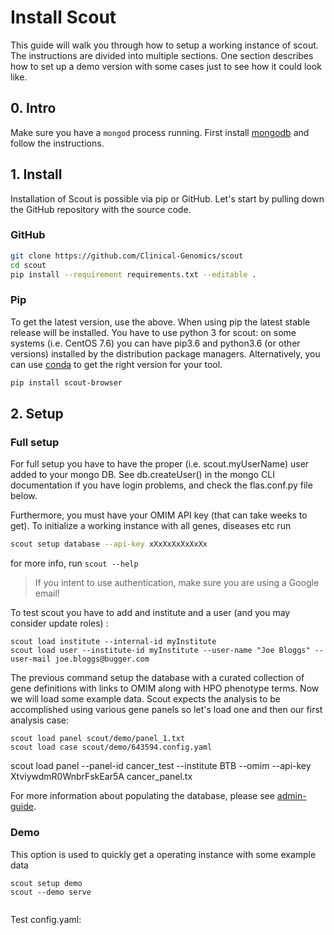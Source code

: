 # Install Scout
This guide will walk you through how to setup a working instance of scout.
The instructions are divided into multiple sections.
One section describes how to set up a demo version with some cases just to see how it could look like.


## 0. Intro
Make sure you have a `mongod` process running. First install [mongodb][mongodb] and follow the instructions.


## 1. Install
Installation of Scout is possible via pip or GitHub.
Let's start by pulling down the GitHub repository with the source code.

### GitHub


```bash
git clone https://github.com/Clinical-Genomics/scout
cd scout
pip install --requirement requirements.txt --editable .
```

### Pip

To get the latest version, use the above. When using pip the latest stable release will be installed. 
You have to use python 3 for scout: on some systems (i.e. CentOS 7.6) you can have pip3.6 and python3.6 
(or other versions) installed by the distribution package managers. Alternatively, you can use 
[conda](http://conda.io) to get the right version for your tool.


```bash
pip install scout-browser
```

## 2. Setup

### Full setup

For full setup you have to have the proper (i.e. scout.myUserName) user added to your
mongo DB. See db.createUser() in the mongo CLI documentation if you have login problems, and check the flas.conf.py file below.

Furthermore, you must have your OMIM API key (that can take weeks to get). To initialize a working instance with all genes, diseases etc run

```bash
scout setup database --api-key xXxXxXxXxXxXx
```

for more info, run `scout --help`

> If you intent to use authentication, make sure you are using a Google email!

To test scout you have to add and institute and a user (and you may consider update roles) :

```
scout load institute --internal-id myInstitute
scout load user --institute-id myInstitute --user-name "Joe Bloggs" --user-mail joe.bloggs@bugger.com

```

The previous command setup the database with a curated collection of gene definitions with links to OMIM along with HPO phenotype terms. Now we will load some example data. Scout expects the analysis to be accomplished using various gene panels so let\'s load one and then our first analysis case:

```
scout load panel scout/demo/panel_1.txt
scout load case scout/demo/643594.config.yaml
```

scout load panel --panel-id cancer_test --institute BTB --omim --api-key XtviywdmR0WnbrFskEar5A cancer_panel.tx



For more information about populating the database, please see [admin-guide][admin-guide].

### Demo

This option is used to quickly get a operating instance with some example data

```
scout setup demo
scout --demo serve


```

Test config.yaml:



[google-console]: https://console.developers.google.com/project
[omim-register]: http://omim.org/api
[vagrant]: https://www.vagrantup.com/
[mongodb]: https://docs.mongodb.com/manual/installation/
[admin-guide]: admin-guide/README.md
